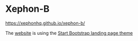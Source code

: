 # Xephon-B

https://xephonhq.github.io/xephon-b/

The [website](https://xephonhq.github.io/xephon-b/) is using the [Start Bootstrap landing page theme](https://github.com/BlackrockDigital/startbootstrap-landing-page)